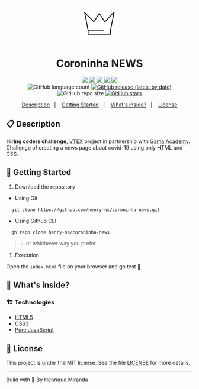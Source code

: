 <p align="center">
  <img alt="Icon" src="./assets/images/icon.png" width="100"/>
</p>
<h1 align="center">
  Coroninha NEWS
</h1>

<!-- Badges -->
<p align="center">
  <a href="https://github.com/henry-ns/coroninha-news/graphs/commit-activity" alt="Maintenance">
    <img src="https://img.shields.io/badge/Maintained%3F-yes-1EAE72.svg" />
  </a>

  <!-- if your app is a website -->
  <a href="https://coroninhanews.thehenry.dev/" alt="Website coroninhanews.thehenry.dev">
    <img src="https://img.shields.io/website-up-down-1EAE72-red/https/coroninhanews.thehenry.dev" />
  </a>

  <!-- License -->
  <a href="./LICENSE" alt="License: MIT">
    <img src="https://img.shields.io/badge/License-MIT-1EAE72.svg" />
  </a>

  <!-- codefactor -->
  <a href="https://www.codefactor.io/repository/github/henry-ns/coroninha-news" alt="CodeFactor">
    <img src="https://www.codefactor.io/repository/github/henry-ns/coroninha-news/badge" />
  </a>

  <!-- if your app is a website deployed on Netlify -->
  <a href="https://app.netlify.com/sites/coroninhanews/deploys" alt="Netlify Status">
    <img src="https://api.netlify.com/api/v1/badges/a995b269-182f-45ea-952c-9f03ed00d6cc/deploy-status" />
  </a>

  <br/>

  <img alt="GitHub language count" src="https://img.shields.io/github/languages/count/henry-ns/coroninha-news?color=blue">

  <!-- version -->
  <a href="https://github.com/henry-ns/coroninha-news/releases">
    <img alt="GitHub release (latest by date)" src="https://img.shields.io/github/v/release/henry-ns/coroninha-news">
  </a>

  <!-- GitHub repo size -->
  <img alt="GitHub repo size" src="https://img.shields.io/github/repo-size/henry-ns/coroninha-news">

  <!-- Social -->
  <a href="https://github.com/henry-ns/coroninha-news/stargazers">
    <img alt="GitHub stars" src="https://img.shields.io/github/stars/henry-ns/coroninha-news?style=social">
  </a>
</p>

<!-- summary -->
<p align="center">
  <a href="#clipboard-description">Description</a>&nbsp;&nbsp;&nbsp;|&nbsp;&nbsp;&nbsp;
  <a href="#rocket-getting-started">Getting Started</a>&nbsp;&nbsp;&nbsp;|&nbsp;&nbsp;&nbsp;
  <a href="#-whats-inside">What's inside?</a>&nbsp;&nbsp;&nbsp;|&nbsp;&nbsp;&nbsp;
  <a href="#memo-license">License</a>
</p>

## :clipboard: Description
**Hiring coders challenge**, [VTEX](https://vtex.com/) project in partnership with [Gama Academy](https://gama.academy/). Challenge of creating a news page about covid-19 using only HTML and CSS. 

## :rocket: Getting Started

1. Download the repository

- Using Git

```shell
  git clone https://github.com/henry-ns/coroninha-news.git
```

- Using Github CLI

```shell
  gh repo clone henry-ns/coroninha-news
```

> :bulb: or whichever way you prefer

1. Execution

Open the `index.html` file on your browser and go test :rocket:.

## 🧐 What's inside?

### :building_construction: Technologies

- [HTML5](https://www.w3schools.com/html)
- [CSS3](https://www.w3schools.com/css/)
- [Pure JavaScript](https://www.javascript.com/)

## :memo: License

This project is under the MIT license. See the file [LICENSE](LICENSE) for more details.

---

Build with 💙 By [Henrique Miranda](https://thehenry.dev)
